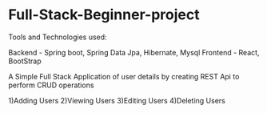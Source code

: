 # Full-Stack-Beginner-project

Tools and Technologies used:

Backend - Spring boot, Spring Data Jpa, Hibernate, Mysql
Frontend - React, BootStrap

A Simple Full Stack Application of user details by creating REST Api to perform CRUD operations

1)Adding Users
2)Viewing Users
3)Editing Users
4)Deleting Users



